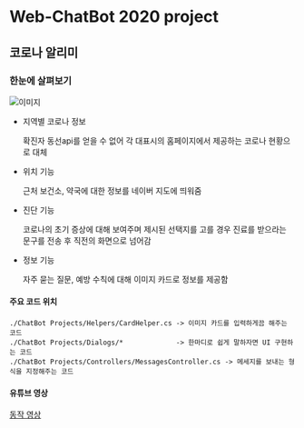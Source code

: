 # Web-ChatBot 2020 project

## 코로나 알리미

### 한눈에 살펴보기
![이미지](https://user-images.githubusercontent.com/71058308/104145324-78018c80-5401-11eb-93ca-a59b9822ee2f.jpg)

 * 지역별 코로나 정보
 
   확진자 동선api를 얻을 수 없어 각 대표시의 홈페이지에서 제공하는 코로나 현황으로 대체
   
 * 위치 기능
 
   근처 보건소, 약국에 대한 정보를 네이버 지도에 띄워줌
 
 * 진단 기능
 
   코로나의 초기 증상에 대해 보여주며 제시된 선택지를 고를 경우 진료를 받으라는 문구를 전송 후 직전의 화면으로 넘어감
   
 * 정보 기능

   자주 묻는 질문, 예방 수칙에 대해 이미지 카드로 정보를 제공함
   
#### 주요 코드 위치
    ./ChatBot Projects/Helpers/CardHelper.cs -> 이미지 카드를 입력하게끔 해주는 코드 
    ./ChatBot Projects/Dialogs/*             -> 한마디로 쉽게 말하자면 UI 구현하는 코드
    ./ChatBot Projects/Controllers/MessagesController.cs -> 메세지를 보내는 형식을 지정해주는 코드

#### 유튜브 영상
  
 [동작 영상](https://www.youtube.com/watch?v=hI5tiQf7YHE)
